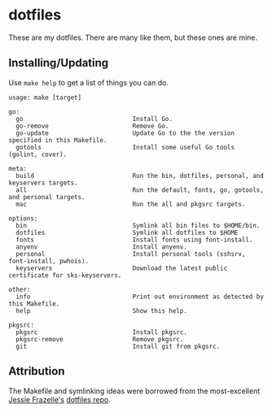 # dotfiles

These are my dotfiles.  There are many like them, but these ones are
mine.

## Installing/Updating

Use `make help` to get a list of things you can do.

```console
usage: make [target]

go:
  go                              Install Go.
  go-remove                       Remove Go.
  go-update                       Update Go to the the version specified in this Makefile.
  gotools                         Install some useful Go tools (golint, cover).

meta:
  build                           Run the bin, dotfiles, personal, and keyservers targets.
  all                             Run the default, fonts, go, gotools, and personal targets.
  mac                             Run the all and pkgsrc targets.

options:
  bin                             Symlink all bin files to $HOME/bin.
  dotfiles                        Symlink all dotfiles to $HOME
  fonts                           Install fonts using font-install.
  anyenv                          Install anyenv.
  personal                        Install personal tools (sshsrv, font-install, pwhois).
  keyservers                      Download the latest public certificate for sks-keyservers.

other:
  info                            Print out environment as detected by this Makefile.
  help                            Show this help.

pkgsrc:
  pkgsrc                          Install pkgsrc.
  pkgsrc-remove                   Remove pkgsrc.
  git                             Install git from pkgsrc.
```

## Attribution
The Makefile and symlinking ideas were borrowed from the most-excellent
[Jessie Frazelle's](https://twitter.com/frazelledazzell)
[dotfiles repo](https://github.com/jfrazelle/dotfiles).
